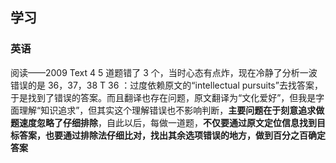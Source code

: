 ## 学习
### 英语
阅读——2009 Text 4   5 道题错了 3 个，当时心态有点炸，现在冷静了分析一波
错误的是 36，37，38
T 36 ：过度依赖原文的“intellectual pursuits”去找答案，于是找到了错误的答案。而且翻译也存在问题，原文翻译为“文化爱好”，但我是字面理解“知识追求”，但其实这个理解错误也不影响判断，**主要问题在于刻意追求做题速度忽略了仔细排除**，自此以后，每做一道题，**不仅要通过原文定位信息找到目标答案，也要通过排除法仔细比对，找出其余选项错误的地方，做到百分之百确定答案**
